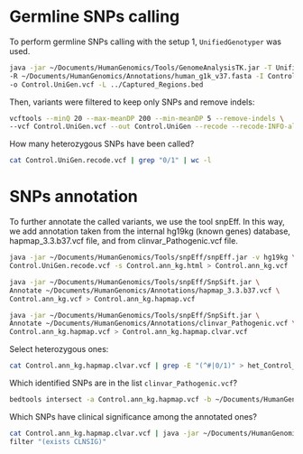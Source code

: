 # Germline SNPs calling

To perform germline SNPs calling with the setup 1, `UnifiedGenotyper` was used.

```bash
java -jar ~/Documents/HumanGenomics/Tools/GenomeAnalysisTK.jar -T UnifiedGenotyper \
-R ~/Documents/HumanGenomics/Annotations/human_g1k_v37.fasta -I Control.sorted.dedup.realigned.recal.bam \
-o Control.UniGen.vcf -L ../Captured_Regions.bed
```

Then, variants were filtered to keep only SNPs and remove indels:

```bash
vcftools --minQ 20 --max-meanDP 200 --min-meanDP 5 --remove-indels \
--vcf Control.UniGen.vcf --out Control.UniGen --recode --recode-INFO-all
```

How many heterozygous SNPs have been called?

```bash
cat Control.UniGen.recode.vcf | grep "0/1" | wc -l
```


# SNPs annotation

To further annotate the called variants, we use the tool snpEff. In this way, we add annotation taken from the internal hg19kg (known genes) database, hapmap_3.3.b37.vcf file, and from clinvar_Pathogenic.vcf file. 

```bash
java -jar ~/Documents/HumanGenomics/Tools/snpEff/snpEff.jar -v hg19kg \
Control.UniGen.recode.vcf -s Control.ann_kg.html > Control.ann_kg.vcf
```

```bash
java -jar ~/Documents/HumanGenomics/Tools/snpEff/SnpSift.jar \
Annotate ~/Documents/HumanGenomics/Annotations/hapmap_3.3.b37.vcf \
Control.ann_kg.vcf > Control.ann_kg.hapmap.vcf
```

```bash
java -jar ~/Documents/HumanGenomics/Tools/snpEff/SnpSift.jar \
Annotate ~/Documents/HumanGenomics/Annotations/clinvar_Pathogenic.vcf \
Control.ann_kg.hapmap.vcf > Control.ann_kg.hapmap.clvar.vcf
```

Select heterozygous ones:

```bash
cat Control.ann_kg.hapmap.clvar.vcf | grep -E "(^#|0/1)" > het_Control_ann_kg.hapmap.clvar.vcf
```

Which identified SNPs are in the list `clinvar_Pathogenic.vcf`?

```bash 
bedtools intersect -a Control.ann_kg.hapmap.vcf -b ~/Documents/HumanGenomics/Annotations/clinvar_Pathogenic.vcf | less
```

Which SNPs have clinical significance among the annotated ones?

```bash
cat Control.ann_kg.hapmap.clvar.vcf | java -jar ~/Documents/HumanGenomics/Tools/snpEff/SnpSift.jar \
filter "(exists CLNSIG)"
```

